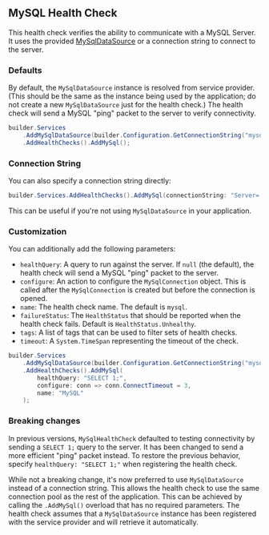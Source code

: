 ## MySQL Health Check

This health check verifies the ability to communicate with a MySQL Server.
It uses the provided [MySqlDataSource](https://mysqlconnector.net/api/mysqlconnector/mysqldatasourcetype/) or a connection string to connect to the server.

### Defaults

By default, the `MySqlDataSource` instance is resolved from service provider.
(This should be the same as the instance being used by the application; do not create a new `MySqlDataSource` just for the health check.)
The health check will send a MySQL "ping" packet to the server to verify connectivity.

```csharp
builder.Services
    .AddMySqlDataSource(builder.Configuration.GetConnectionString("mysql")) // using the MySqlConnector.DependencyInjection package
    .AddHealthChecks().AddMySql();
```

### Connection String

You can also specify a connection string directly:

```csharp
builder.Services.AddHealthChecks().AddMySql(connectionString: "Server=...;User Id=...;Password=...");
```

This can be useful if you're not using `MySqlDataSource` in your application.

### Customization

You can additionally add the following parameters:

- `healthQuery`: A query to run against the server. If `null` (the default), the health check will send a MySQL "ping" packet to the server.
- `configure`: An action to configure the `MySqlConnection` object. This is called after the `MySqlConnection` is created but before the connection is opened.
- `name`: The health check name. The default is `mysql`.
- `failureStatus`: The `HealthStatus` that should be reported when the health check fails. Default is `HealthStatus.Unhealthy`.
- `tags`: A list of tags that can be used to filter sets of health checks.
- `timeout`: A `System.TimeSpan` representing the timeout of the check.

```csharp
builder.Services
    .AddMySqlDataSource(builder.Configuration.GetConnectionString("mysql"))
    .AddHealthChecks().AddMySql(
        healthQuery: "SELECT 1;",
        configure: conn => conn.ConnectTimeout = 3,
        name: "MySQL"
    );
```

### Breaking changes

In previous versions, `MySqlHealthCheck` defaulted to testing connectivity by sending a `SELECT 1;` query to the server.
It has been changed to send a more efficient "ping" packet instead.
To restore the previous behavior, specify `healthQuery: "SELECT 1;"` when registering the health check.

While not a breaking change, it's now preferred to use `MySqlDataSource` instead of a connection string.
This allows the health check to use the same connection pool as the rest of the application.
This can be achieved by calling the `.AddMySql()` overload that has no required parameters.
The health check assumes that a `MySqlDataSource` instance has been registered with the service provider and will retrieve it automatically.

